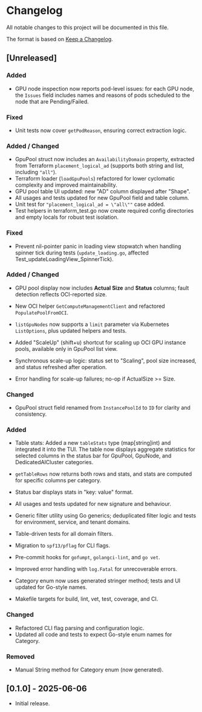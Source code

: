 # Changelog

All notable changes to this project will be documented in this file.

The format is based on [Keep a Changelog](https://keepachangelog.com/en/1.0.0/).

## [Unreleased]

### Added
- GPU node inspection now reports pod-level issues: for each GPU node, the `Issues` field includes names and reasons of pods scheduled to the node that are Pending/Failed.

### Fixed
- Unit tests now cover `getPodReason`, ensuring correct extraction logic.

### Added / Changed
- GpuPool struct now includes an `AvailabilityDomain` property, extracted from Terraform `placement_logical_ad` (supports both string and list, including `"all"`).
- Terraform loader (`loadGpuPools`) refactored for lower cyclomatic complexity and improved maintainability.
- GPU pool table UI updated: new "AD" column displayed after "Shape".
- All usages and tests updated for new GpuPool field and table column.
- Unit test for `"placement_logical_ad = \"all\""` case added.
- Test helpers in terraform_test.go now create required config directories and empty locals for robust test isolation.

### Fixed
- Prevent nil-pointer panic in loading view stopwatch when handling spinner tick during tests (`update_loading.go`, affected Test_updateLoadingView_SpinnerTick).

### Added / Changed
- GPU pool display now includes **Actual Size** and **Status** columns; fault detection reflects OCI-reported size.
- New OCI helper `GetComputeManagementClient` and refactored `PopulatePoolFromOCI`.
- `listGpuNodes` now supports a `limit` parameter via Kubernetes `ListOptions`, plus updated helpers and tests.

- Added "ScaleUp" (shift+u) shortcut for scaling up OCI GPU instance pools, available only in GpuPool list view.
- Synchronous scale-up logic: status set to "Scaling", pool size increased, and status refreshed after operation.
- Error handling for scale-up failures; no-op if ActualSize >= Size.

### Changed
- GpuPool struct field renamed from `InstancePoolId` to `ID` for clarity and consistency.

### Added
- Table stats: Added a new `tableStats` type (map[string]int) and integrated it into the TUI. The table now displays aggregate statistics for selected columns in the status bar for GpuPool, GpuNode, and DedicatedAICluster categories.
- `getTableRows` now returns both rows and stats, and stats are computed for specific columns per category.
- Status bar displays stats in "key: value" format.
- All usages and tests updated for new signature and behaviour.

- Generic filter utility using Go generics; deduplicated filter logic and tests for environment, service, and tenant domains.
- Table-driven tests for all domain filters.
- Migration to `spf13/pflag` for CLI flags.
- Pre-commit hooks for `gofumpt`, `golangci-lint`, and `go vet`.
- Improved error handling with `log.Fatal` for unrecoverable errors.
- Category enum now uses generated stringer method; tests and UI updated for Go-style names.
- Makefile targets for build, lint, vet, test, coverage, and CI.

### Changed
- Refactored CLI flag parsing and configuration logic.
- Updated all code and tests to expect Go-style enum names for Category.

### Removed
- Manual String method for Category enum (now generated).

## [0.1.0] - 2025-06-06
- Initial release.
